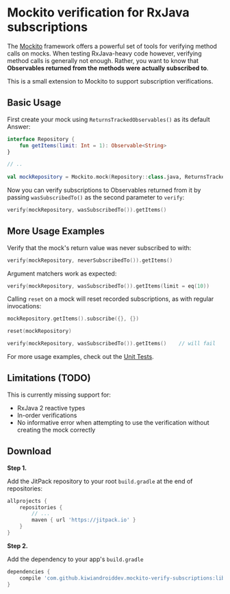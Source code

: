 # Mockito verification for RxJava subscriptions

The [Mockito](http://site.mockito.org/) framework offers a powerful set of tools for verifying method calls on mocks. When testing RxJava-heavy code however, verifying method calls is generally not enough. Rather, you want to know that  **Observables returned from the methods were actually subscribed to**.

This is a small extension to Mockito to support subscription verifications.

Basic Usage
-----------

First create your mock using `ReturnsTrackedObservables()` as its default Answer:
```kotlin
interface Repository {
    fun getItems(limit: Int = 1): Observable<String>
}

// ..
    
val mockRepository = Mockito.mock(Repository::class.java, ReturnsTrackedObservables())
```

Now you can verify subscriptions to Observables returned from it by passing `wasSubscribedTo()` as the second parameter to `verify`:

```kotlin
verify(mockRepository, wasSubscribedTo()).getItems()
```

More Usage Examples
-------------------

Verify that the mock's return value was never subscribed to with:

```kotlin
verify(mockRepository, neverSubscribedTo()).getItems()
```

Argument matchers work as expected:

```kotlin
verify(mockRepository, wasSubscribedTo()).getItems(limit = eq(10))
```

Calling `reset` on a mock will reset recorded subscriptions, as with regular invocations:
```kotlin
mockRepository.getItems().subscribe({}, {})

reset(mockRepository)

verify(mockRepository, wasSubscribedTo()).getItems()    // will fail
```

For more usage examples, check out the [Unit Tests](library/src/test/kotlin/nz/co/kiwiandroiddev/mockito/rxjava/verification/SubscribedToTest.kt).

Limitations (TODO)
------------------

This is currently missing support for:
* RxJava 2 reactive types
* In-order verifications
* No informative error when attempting to use the verification without creating the mock correctly

Download
--------

**Step 1.**

Add the JitPack repository to your root `build.gradle` at the end of repositories:

```groovy
allprojects {
    repositories {
        // ...
        maven { url 'https://jitpack.io' }
    }
}
```
**Step 2.**

Add the dependency to your app's `build.gradle`

```groovy
dependencies {
    compile 'com.github.kiwiandroiddev.mockito-verify-subscriptions:library:v0.1-alpha'
}
```
